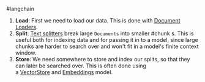 #langchain
1. **Load**: First we need to load our data. This is done with [Document Loaders](https://python.langchain.com/v0.2/docs/concepts/#document-loaders).
2. **Split**: [Text splitters](https://python.langchain.com/v0.2/docs/concepts/#text-splitters) break large `Documents` into smaller #chunk s. This is useful both for indexing data and for passing it in to a model, since large chunks are harder to search over and won't fit in a model's finite context window.
3. **Store**: We need somewhere to store and index our splits, so that they can later be searched over. This is often done using a [VectorStore](https://python.langchain.com/v0.2/docs/concepts/#vector-stores) and [Embeddings](https://python.langchain.com/v0.2/docs/concepts/#embedding-models) model.


